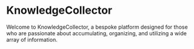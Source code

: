 # KnowledgeCollector
Welcome to KnowledgeCollector, a bespoke platform designed for those who are passionate about accumulating, organizing, and utilizing a wide array of information.
